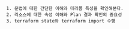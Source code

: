 
    1. 문법에 대한 간단한 이해와 테라폼 특성을 확인해본다.
    2. 리소스에 대한 속성 이해와 Plan 결과 확인의 중요성
    3. terraform state와 terraform import 수행